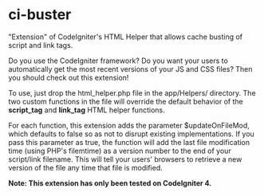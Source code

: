 # ci-buster
"Extension" of CodeIgniter's HTML Helper that allows cache busting of script and link tags.

Do you use the CodeIgniter framework? Do you want your users to automatically get the most recent versions of your JS and CSS files? Then you should check out this extension!

To use, just drop the html_helper.php file in the app/Helpers/ directory. The two custom functions in the file will override the default behavior of the **script_tag** and **link_tag** HTML helper functions.

For each function, this extension adds the parameter $updateOnFileMod, which defaults to false so as not to disrupt existing implementations. If you pass this parameter as true, the function will add the last file modification time (using PHP's filemtime) as a version number to the end of your script/link filename. This will tell your users' browsers to retrieve a new version of the file any time that file is modified.

**Note: This extension has only been tested on CodeIgniter 4.**
